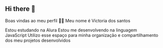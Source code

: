 ## Hi there 👋
Boas vindas ao meu perfil 💙💙
Meu nome é Victoria dos santos

Estou estudando na Alura
Estou me desenvolvendo na linguagem JavaScript
Utilizo esse espaço para minha organização e compartilhamento dos meu projetos desenvolvidos
